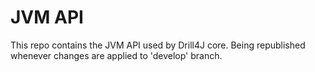 # JVM API

 This repo contains the JVM API used by Drill4J core. Being republished whenever changes are applied to 'develop' branch.
